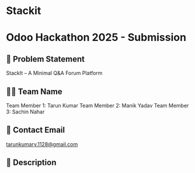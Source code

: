 # Stackit
# Odoo Hackathon 2025 - Submission

## 🧠 Problem Statement
StackIt – A Minimal Q&A Forum Platform

## 👨‍💻 Team Name
Team Member 1: Tarun Kumar
Team Member 2: Manik Yadav
Team Member 3: Sachin Nahar

## 📧 Contact Email
tarunkumary.1128@gmail.com

## 🚀 Description

